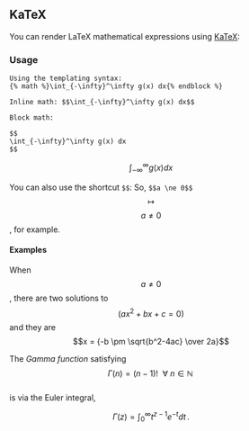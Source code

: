 ## KaTeX

You can render LaTeX mathematical expressions using [KaTeX](https://khan.github.io/KaTeX/):

### Usage

```
Using the templating syntax:
{% math %}\int_{-\infty}^\infty g(x) dx{% endblock %}

Inline math: $$\int_{-\infty}^\infty g(x) dx$$
```



```
Block math:

$$
\int_{-\infty}^\infty g(x) dx
$$
```


$$
\int_{-\infty}^\infty g(x) dx
$$


You can also use the shortcut `$$`: So, `$$a \ne 0$$` $$\mapsto$$ $$a \ne 0$$, for example.

#### Examples

When $$a \ne 0$$, there are two solutions to $$(ax^2 + bx + c = 0)$$ and they are $$x = {-b \pm \sqrt{b^2-4ac} \over 2a}$$

The _Gamma function_ satisfying $$\ \Gamma(n) = (n-1)! \ \ \forall\  n\in\mathbb{N}\ \,$$  
is via the Euler integral,


$$
\Gamma(z) = \int_0^\infty t^{z-1}e^{-t}dt\,.
$$


